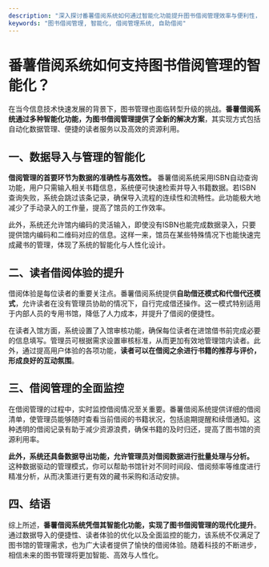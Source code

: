 ```yaml
---
description: "深入探讨番薯借阅系统如何通过智能化功能提升图书借阅管理效率与便利性，满足现代图书馆需求。"
keywords: "图书借阅管理, 智能化, 借阅管理系统, 自助借阅"
---
```

# 番薯借阅系统如何支持图书借阅管理的智能化？

在当今信息技术快速发展的背景下，图书管理也面临转型升级的挑战。**番薯借阅系统通过多种智能化功能，为图书借阅管理提供了全新的解决方案**，其实现方式包括自动化数据管理、便捷的读者服务以及高效的资源利用。

## 一、数据导入与管理的智能化

**借阅管理的首要环节为数据的准确性与高效性。** 番薯借阅系统采用ISBN自动查询功能，用户只需输入相关书籍信息，系统便可快速检索并导入书籍数据。若ISBN查询失败，系统会跳过该条记录，确保导入流程的连续性和流畅性。此功能极大地减少了手动录入的工作量，提高了馆员的工作效率。

此外，系统还允许馆内编码的灵活输入，即使没有ISBN也能完成数据录入，只要提供馆内编码和二维码对应的信息。这样一来，馆员在某些特殊情况下也能快速完成藏书的管理，体现了系统的智能化与人性化设计。

## 二、读者借阅体验的提升

借阅体验是每位读者的重要关注点。番薯借阅系统提供**自助借还模式和代借代还模式**，允许读者在没有管理员协助的情况下，自行完成借还操作。这一模式特别适用于内部人员的专用书馆，降低了人力成本，并提升了借阅的便捷性。

在读者入馆方面，系统设置了入馆审核功能，确保每位读者在进馆借书前完成必要的信息填写。管理员可根据需求设置审核标准，从而更加有效地管理馆内读者。此外，通过提高用户体验的各项功能，**读者可以在借阅之余进行书籍的推荐与评价，形成良好的互动氛围**。

## 三、借阅管理的全面监控

在借阅管理的过程中，实时监控借阅情况至关重要。番薯借阅系统提供详细的借阅清单，使管理员能够随时查看当前借阅的书籍状况，包括逾期提醒和续借通知。这种透明的借阅记录有助于减少资源浪费，确保书籍的及时归还，提高了图书馆的资源利用率。

**此外，系统还具备数据导出功能，允许管理员对借阅数据进行批量处理与分析。** 这种数据驱动的管理模式，你可以帮助书馆针对不同时间段、借阅频率等维度进行精准分析，从而决策进行更有效的藏书采购和活动安排。

## 四、结语

综上所述，**番薯借阅系统凭借其智能化功能，实现了图书借阅管理的现代化提升**。通过数据导入的便捷性、读者体验的优化以及全面监控的能力，该系统不仅满足了图书馆的管理需求，也为广大读者提供了愉快的借阅体验。随着科技的不断进步，相信未来的图书管理将更加智能、高效与人性化。
